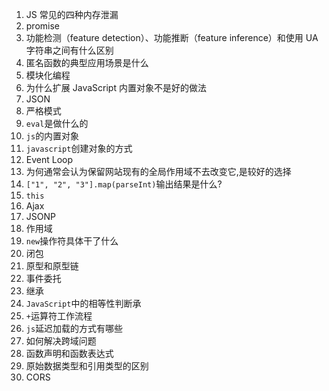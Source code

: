 1. JS 常见的四种内存泄漏
2. promise
3. 功能检测（feature detection）、功能推断（feature inference）和使用 UA 字符串之间有什么区别
4. 匿名函数的典型应用场景是什么
5. 模块化编程
6. 为什么扩展 JavaScript 内置对象不是好的做法
7. JSON
8. 严格模式
9. `eval`是做什么的
10. `js`的内置对象
11. `javascript`创建对象的方式
12. Event Loop
13. 为何通常会认为保留网站现有的全局作用域不去改变它,是较好的选择
14. `["1", "2", "3"].map(parseInt)`输出结果是什么?
15. `this`
16. Ajax
17. JSONP
18. 作用域
19. `new`操作符具体干了什么
20. 闭包
21. 原型和原型链
22. 事件委托
23. 继承
24. `JavaScript`中的相等性判断承
25. `+`运算符工作流程
26. `js`延迟加载的方式有哪些
27. 如何解决跨域问题
28. 函数声明和函数表达式
29. 原始数据类型和引用类型的区别
30. CORS
